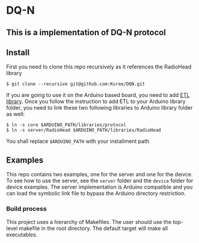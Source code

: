 # DQ-N 
This is a implementation of DQ-N protocol
--

## Install
First you need to clone this repo recursively as it references the RadioHead library
```
$ git clone --recursive git@github.com:Kuree/DQN.git 
```
If you are going to use it on the Arduino based board, you need to add [ETL library](http://www.etlcpp.com/). Once you follow the instruction to add ETL to your Arduino library folder, you need to link these two following libraries to Arduino library folder as well:
```
$ ln -s core $ARDUINO_PATH/libraries/protocol
$ ln -s server/RadioHead $ARDUINO_PATH/libraries/RadioHead
```
You shall replace ```$ARDUINO_PATH``` with your installment path.

## Examples
This repo contains two examples, one for the server and one for the deivce. To see how to use the server, see the ```server``` folder and the ```device``` folder for device examples. The server implementation is Arduino compatible and you can load the symbolic link file to bypass the Arduino directory restriction.

### Build process
This project uses a hierarchy of Makefiles. The user should use the top-level
makefile in the root directory. The default target will make all executables.